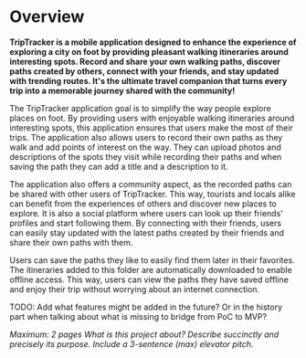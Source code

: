# Overview

**TripTracker is a mobile application designed to enhance the experience of exploring a city on foot 
by providing pleasant walking itineraries around interesting spots. 
Record and share your own walking paths, discover paths created by others, connect with your friends, 
and stay updated with trending routes. 
It's the ultimate travel companion that turns every trip into a memorable journey shared with the 
community!**

The TripTracker application goal is to simplify the way people explore places on foot. By providing 
users with enjoyable walking itineraries around interesting spots, this application ensures that 
users make the most of their trips. The application also allows users to record their own paths as 
they walk and add points of interest on the way. They can upload photos and descriptions of the 
spots they visit while recording their paths and when saving the path they can add a title and a 
description to it.

The application also offers a community aspect, as the recorded paths can be shared with other users 
of TripTracker. This way, tourists and locals alike can benefit from the experiences of others and 
discover new places to explore. It is also a social platform where users can look up their friends' 
profiles and start following them. By connecting with their friends, users can easily stay updated 
with the latest paths created by their friends and share their own paths with them.

Users can save the paths they like to easily find them later in their favorites. The itineraries 
added to this folder are automatically downloaded to enable offline access. This way, users can view 
the paths they have saved offline and enjoy their trip without worrying about an internet connection.


TODO: Add what features might be added in the future? Or in the history part when talking about what 
is missing to bridge from PoC to MVP?

*Maximum: 2 pages*
*What is this project about?*
*Describe succinctly and precisely its purpose.*
*Include a 3-sentence (max) elevator pitch.*